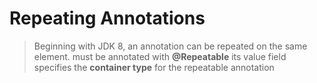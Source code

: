 # Repeating Annotations
> Beginning with JDK 8, an annotation can be repeated on the same element. 
> must be annotated with **@Repeatable**
> its value field specifies the **container type** for the repeatable annotation
